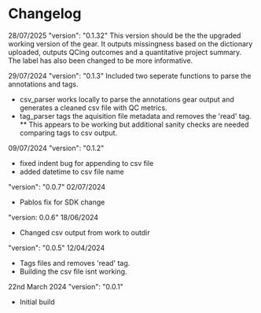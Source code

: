 # Changelog
28/07/2025
"version": "0.1.32"
This version should be the the upgraded working version of the gear. It outputs missingness based on the dictionary uploaded, outputs QCing outcomes and a quantitative project summary.
The label has also been changed to be more informative.

29/07/2024
"version": "0.1.3"
Included two seperate functions to parse the annotations and tags.
- csv_parser works locally to parse the annotations gear output and generates a cleaned csv file with QC metrics.
- tag_parser tags the aquisition file metadata and removes the 'read' tag. ** This appears to be working but additional sanity checks are needed comparing tags to csv output.


09/07/2024
"version": "0.1.2"
- fixed indent bug for appending to csv file
- added datetime to csv file name

"version": "0.0.7"
02/07/2024
- Pablos fix for SDK change

"version: 0.0.6"
18/06/2024

- Changed csv output from work to outdir

"version": "0.0.5"
12/04/2024

- Tags files and removes 'read' tag. 
- Building the csv file isnt working.

22nd March 2024
"version": "0.0.1"

- Initial build